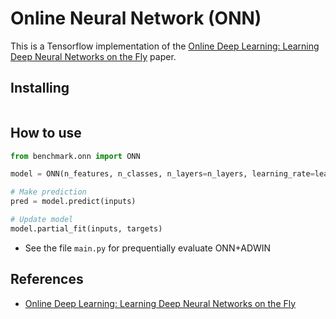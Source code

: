 # Online Neural Network (ONN)

This is a Tensorflow implementation of the [Online Deep Learning: Learning Deep Neural Networks on the Fly](https://arxiv.org/abs/1711.03705) paper.

## Installing
```

```

## How to use
```python
from benchmark.onn import ONN

model = ONN(n_features, n_classes, n_layers=n_layers, learning_rate=learning_rate)

# Make prediction
pred = model.predict(inputs)

# Update model
model.partial_fit(inputs, targets)

```

* See the file `main.py` for prequentially evaluate ONN+ADWIN

## References
- [Online Deep Learning: Learning Deep Neural Networks on the Fly](https://arxiv.org/abs/1711.03705)
